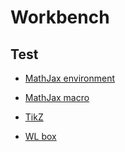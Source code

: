 # Workbench

## Test

* [MathJax environment](workbench/test/env.md)

* [MathJax macro](workbench/test/macro.md)

* [TikZ](workbench/test/tikz.md)

* [WL box](workbench/test/box.md)

<!-- ## Dev

* [Website development](workbench/dev/web-dev.md)

* [Subtitle overrides](workbench/dev/subtitle.md)

* [MathJax configuration](workbench/dev/mathjax-config.md)

* [Customizing shortcuts via Karabiner](workbench/dev/hotkey.md) -->
